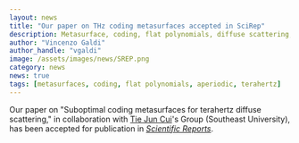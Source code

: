 ```yaml
---
layout: news
title: "Our paper on THz coding metasurfaces accepted in SciRep"
description: Metasurface, coding, flat polynomials, diffuse scattering, Vincenzo Galdi, Scientific Reports, THz
author: "Vincenzo Galdi"
author_handle: "vgaldi"
image: /assets/images/news/SREP.png
category: news
news: true
tags: [metasurfaces, coding, flat polynomials, aperiodic, terahertz]
---
```


Our paper on "Suboptimal coding metasurfaces for terahertz diffuse scattering,"
in collaboration with [Tie Jun Cui]'s Group (Southeast University),
has been accepted for publication in [*Scientific Reports*](https://www.nature.com/srep/). 


[Tie Jun Cui]: https://scholar.google.com/citations?user=-h-1eJsAAAAJ&hl=en